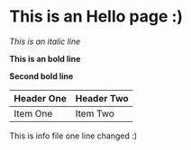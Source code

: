 # This is an Hello page :)
*This is an italic line*

**This is an bold line**

**Second bold line**

| Header One     | Header Two     |
| :------------- | :------------- |
| Item One       | Item Two       |

This is info file
one line changed :)
